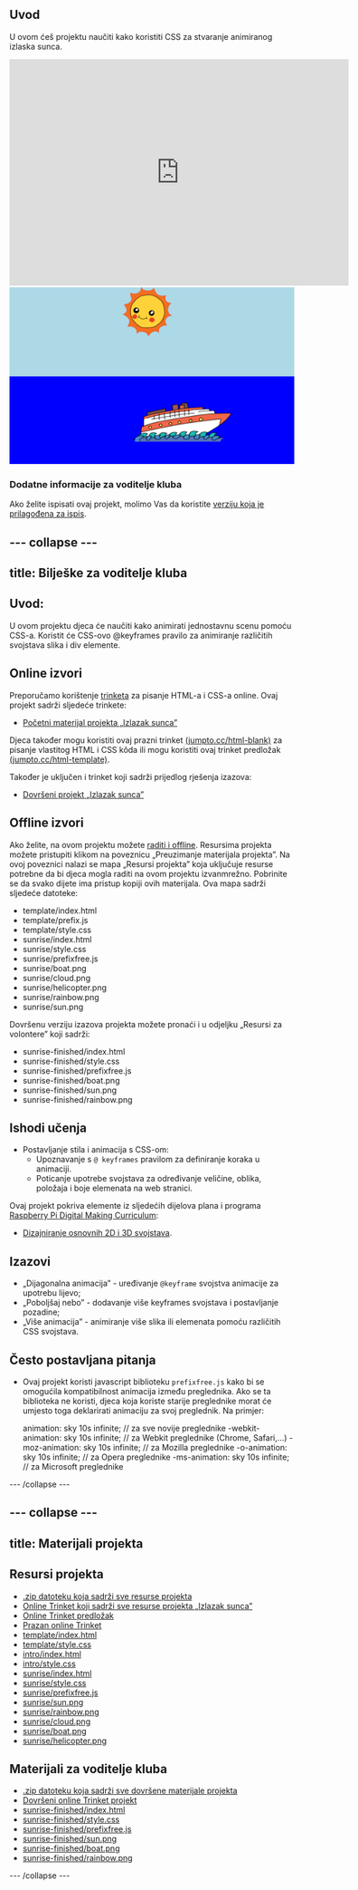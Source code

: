 ## Uvod

U ovom ćeš projektu naučiti kako koristiti CSS za stvaranje animiranog izlaska sunca.

<div class="trinket">
  <iframe src="https://trinket.io/embed/html/abcc0284a3?outputOnly=true&start=result" width="600" height="400" frameborder="0" marginwidth="0" marginheight="0" allowfullscreen>
  </iframe>
  <img src="images/sunrise-final.png">
</div>

### Dodatne informacije za voditelje kluba

Ako želite ispisati ovaj projekt, molimo Vas da koristite [verziju koja je prilagođena za ispis](https://projects.raspberrypi.org/hr-HR/projects/sunrise/print).

--- collapse ---
---
title: Bilješke za voditelje kluba
---

## Uvod:

U ovom projektu djeca će naučiti kako animirati jednostavnu scenu pomoću CSS-a. Koristit će CSS-ovo @keyframes pravilo za animiranje različitih svojstava slika i div elemente.

## Online izvori

Preporučamo korištenje [trinketa](https://trinket.io/) za pisanje HTML-a i CSS-a online. Ovaj projekt sadrži sljedeće trinkete:

+ [Početni materijal projekta „Izlazak sunca”](http://jumpto.cc/web-sunrise)

Djeca također mogu koristiti ovaj prazni trinket [(jumpto.cc/html-blank)](http://jumpto.cc/html-blank) za pisanje vlastitog HTML i CSS kôda ili mogu koristiti ovaj trinket predložak [(jumpto.cc/html-template)](http://jumpto.cc/html-template).

Također je uključen i trinket koji sadrži prijedlog rješenja izazova:

+ [Dovršeni projekt „Izlazak sunca”](https://trinket.io/html/abcc0284a3)

## Offline izvori

Ako želite, na ovom projektu možete [raditi i offline](../offline.html). Resursima projekta možete pristupiti klikom na poveznicu „Preuzimanje materijala projekta”. Na ovoj poveznici nalazi se mapa „Resursi projekta” koja uključuje resurse potrebne da bi djeca mogla raditi na ovom projektu izvanmrežno. Pobrinite se da svako dijete ima pristup kopiji ovih materijala. Ova mapa sadrži sljedeće datoteke:

+ template/index.html
+ template/prefix.js
+ template/style.css
+ sunrise/index.html
+ sunrise/style.css
+ sunrise/prefixfree.js
+ sunrise/boat.png
+ sunrise/cloud.png
+ sunrise/helicopter.png
+ sunrise/rainbow.png
+ sunrise/sun.png

Dovršenu verziju izazova projekta možete pronaći i u odjeljku „Resursi za volontere” koji sadrži:

+ sunrise-finished/index.html
+ sunrise-finished/style.css
+ sunrise-finished/prefixfree.js
+ sunrise-finished/boat.png
+ sunrise-finished/sun.png
+ sunrise-finished/rainbow.png

## Ishodi učenja

+ Postavljanje stila i animacija s CSS-om: 
    + Upoznavanje s `@ keyframes` pravilom za definiranje koraka u animaciji.
    + Poticanje upotrebe svojstava za određivanje veličine, oblika, položaja i boje elemenata na web stranici.

Ovaj projekt pokriva elemente iz sljedećih dijelova plana i programa [Raspberry Pi Digital Making Curriculum](http://rpf.io/curriculum):

+ [Dizajniranje osnovnih 2D i 3D svojstava](https://www.raspberrypi.org/curriculum/design/creator).

## Izazovi

+ „Dijagonalna animacija” - uređivanje `@keyframe` svojstva animacije za upotrebu lijevo;
+ „Poboljšaj nebo” - dodavanje više keyframes svojstava i postavljanje pozadine;
+ „Više animacija” - animiranje više slika ili elemenata pomoću različitih CSS svojstava. 

## Često postavljana pitanja

+ Ovaj projekt koristi javascript biblioteku `prefixfree.js` kako bi se omogućila kompatibilnost animacija između preglednika. Ako se ta biblioteka ne koristi, djeca koja koriste starije preglednike morat će umjesto toga deklarirati animaciju za svoj preglednik. Na primjer:

    animation: sky 10s infinite;            // za sve novije preglednike
    -webkit-animation: sky 10s infinite;    // za Webkit preglednike (Chrome, Safari,...)
    -moz-animation: sky 10s infinite;       // za Mozilla preglednike
    -o-animation: sky 10s infinite;         // za Opera preglednike
    -ms-animation: sky 10s infinite;        // za Microsoft preglednike 
    

--- /collapse ---

--- collapse ---
---
title: Materijali projekta
---

## Resursi projekta

+ [.zip datoteku koja sadrži sve resurse projekta](https://github.com/raspberrypilearning/sunrise/raw/master/hr-HR/resources/sunrise-project-resources.zip)
+ [Online Trinket koji sadrži sve resurse projekta „Izlazak sunca”](http://jumpto.cc/web-sunrise)
+ [Online Trinket predložak](http://jumpto.cc/trinket-template)
+ [Prazan online Trinket](http://jumpto.cc/trinket-blank)
+ [template/index.html](https://github.com/raspberrypilearning/sunrise/raw/master/hr-HR/resources/template-index.html)
+ [template/style.css](https://github.com/raspberrypilearning/sunrise/raw/master/hr-HR/resources/template-style.css)
+ [intro/index.html](https://github.com/raspberrypilearning/sunrise/raw/master/hr-HR/resources/intro-index.html)
+ [intro/style.css](https://github.com/raspberrypilearning/sunrise/raw/master/hr-HR/resources/intro-style.css)
+ [sunrise/index.html](https://github.com/raspberrypilearning/sunrise/raw/master/hr-HR/resources/sunrise-index.html)
+ [sunrise/style.css](https://github.com/raspberrypilearning/sunrise/raw/master/hr-HR/resources/sunrise-style.css)
+ [sunrise/prefixfree.js](https://github.com/raspberrypilearning/sunrise/raw/master/hr-HR/resources/sunrise-prefixfree.js)
+ [sunrise/sun.png](https://github.com/raspberrypilearning/sunrise/raw/master/hr-HR/resources/sunrise-sun.png)
+ [sunrise/rainbow.png](https://github.com/raspberrypilearning/sunrise/raw/master/hr-HR/resources/sunrise-rainbow.png)
+ [sunrise/cloud.png](https://github.com/raspberrypilearning/sunrise/raw/master/hr-HR/resources/sunrise-cloud.png)
+ [sunrise/boat.png](https://github.com/raspberrypilearning/sunrise/raw/master/hr-HR/resources/sunrise-boat.png)
+ [sunrise/helicopter.png](https://github.com/raspberrypilearning/sunrise/raw/master/hr-HR/resources/sunrise-helicopter.png)

## Materijali za voditelje kluba

+ [.zip datoteku koja sadrži sve dovršene materijale projekta](https://github.com/raspberrypilearning/sunrise/raw/master/hr-HR/resources/sunrise-volunteer-resources.zip)
+ [Dovršeni online Trinket projekt](https://trinket.io/html/abcc0284a3)
+ [sunrise-finished/index.html](https://github.com/raspberrypilearning/sunrise/raw/master/hr-HR/resources/sunrise-finished-index.html)
+ [sunrise-finished/style.css](https://github.com/raspberrypilearning/sunrise/raw/master/hr-HR/resources/sunrise-finished-style.css)
+ [sunrise-finished/prefixfree.js](https://github.com/raspberrypilearning/sunrise/raw/master/hr-HR/resources/sunrise-finished-prefixfree.js)
+ [sunrise-finished/sun.png](https://github.com/raspberrypilearning/sunrise/raw/master/hr-HR/resources/sunrise-finished-sun.png)
+ [sunrise-finished/boat.png](https://github.com/raspberrypilearning/sunrise/raw/master/hr-HR/resources/sunrise-finished-boat.png)
+ [sunrise-finished/rainbow.png](https://github.com/raspberrypilearning/sunrise/raw/master/hr-HR/resources/sunrise-finished-rainbow.png)

--- /collapse ---